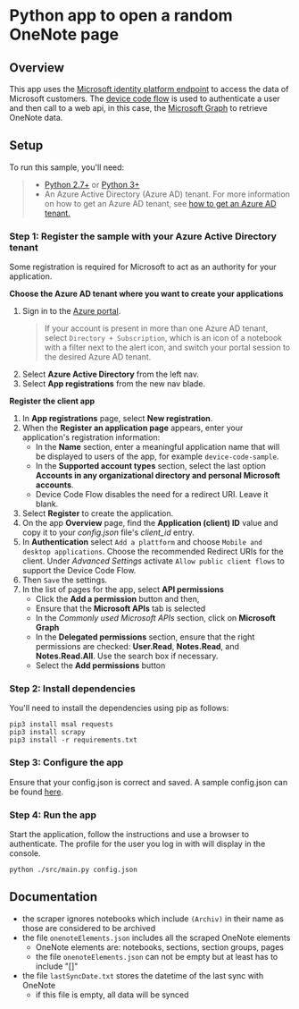 # Python app to open a random OneNote page

## Overview

This app uses the [Microsoft identity platform endpoint](http://aka.ms/aadv2) to access
the data of Microsoft customers. The [device code
flow](https://docs.microsoft.com/en-us/azure/active-directory/develop/v2-oauth2-device-code)
is used to authenticate a user and then call to a web api, in this case, the [Microsoft
Graph](https://graph.microsoft.io) to retrieve OneNote data.

## Setup

To run this sample, you'll need:

> -   [Python 2.7+](https://www.python.org/downloads/release/python-2713/) or [Python 3+](https://www.python.org/downloads/release/python-364/)
> -   An Azure Active Directory (Azure AD) tenant. For more information on how to get an Azure AD tenant, see [how to get an Azure AD tenant.](https://docs.microsoft.com/azure/active-directory/develop/quickstart-create-new-tenant)

### Step 1: Register the sample with your Azure Active Directory tenant

Some registration is required for Microsoft to act as an authority for your application.

**Choose the Azure AD tenant where you want to create your applications**

1. Sign in to the [Azure portal](https://portal.azure.com).
    > If your account is present in more than one Azure AD tenant, select `Directory + Subscription`, which is an icon of a notebook with a filter next to the alert icon, and switch your portal session to the desired Azure AD tenant.
2. Select **Azure Active Directory** from the left nav.
3. Select **App registrations** from the new nav blade.

**Register the client app**

1. In **App registrations** page, select **New registration**.
1. When the **Register an application page** appears, enter your application's registration information:
    - In the **Name** section, enter a meaningful application name that will be displayed to users of the app, for example `device-code-sample`.
    - In the **Supported account types** section, select the last option **Accounts in any organizational directory and personal Microsoft accounts**.
    - Device Code Flow disables the need for a redirect URI. Leave it blank.
1. Select **Register** to create the application.
1. On the app **Overview** page, find the **Application (client) ID** value and copy it to your _config.json_ file's _client_id_ entry.
1. In **Authentication** select `Add a plattform` and choose `Mobile and desktop applications`. Choose the recommended Redirect URIs for the client. Under _Advanced
   Settings_ activate `Allow public client flows` to support the Device Code Flow.
1. Then `Save` the settings.
1. In the list of pages for the app, select **API permissions**
    - Click the **Add a permission** button and then,
    - Ensure that the **Microsoft APIs** tab is selected
    - In the _Commonly used Microsoft APIs_ section, click on **Microsoft Graph**
    - In the **Delegated permissions** section, ensure that the right permissions are
      checked: **User.Read**, **Notes.Read**, and **Notes.Read.All**. Use the search box
      if necessary.
    - Select the **Add permissions** button

### Step 2: Install dependencies

You'll need to install the dependencies using pip as follows:

```Shell
pip3 install msal requests
pip3 install scrapy
pip3 install -r requirements.txt
```

### Step 3: Configure the app

Ensure that your config.json is correct and saved. A sample config.json can be found
[here](./config.json.example).

### Step 4: Run the app

Start the application, follow the instructions and use a browser to authenticate. The profile for the user you log in with will display in the console.

```Shell
python ./src/main.py config.json
```

## Documentation

-   the scraper ignores notebooks which include `(Archiv)` in their name as those are
    considered to be archived
-   the file `onenoteElements.json` includes all the scraped OneNote elements
    -   OneNote elements are: notebooks, sections, section groups, pages
    -   the file `onenoteElements.json` can not be empty but at least has to include "[]"
-   the file `lastSyncDate.txt` stores the datetime of the last sync with OneNote
    -   if this file is empty, all data will be synced

